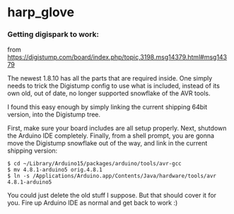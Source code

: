 # harp_glove


### Getting digispark to work:

from https://digistump.com/board/index.php/topic,3198.msg14379.html#msg14379

The newest 1.8.10 has all the parts that are required inside.  One simply needs to trick the Digistump config to use what is included, instead of its own old, out of date, no longer supported snowflake of the AVR tools.

I found this easy enough by simply linking the current shipping 64bit version, into the Digistump tree.

First, make sure your board includes are all setup properly. Next, shutdown the Arduino IDE completely.  Finally, from a shell prompt, you are gonna move the Digistump snowflake out of the way, and link in the current shipping version:

```
$ cd ~/Library/Arduino15/packages/arduino/tools/avr-gcc
$ mv 4.8.1-arduino5 orig.4.8.1
$ ln -s /Applications/Arduino.app/Contents/Java/hardware/tools/avr 4.8.1-arduino5
```
You could just delete the old stuff I suppose.  But that should cover it for you.  Fire up Arduino IDE as normal and get back to work :)
